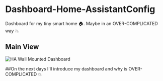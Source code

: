 # Dashboard-Home-AssistantConfig

Dashboard for my tiny smart home 🏠. Maybe in an OVER-COMPLICATED way 💥

## Main View
![HA Wall Mounted Dashboard](https://niccolobusato.it/Github/Images/HA-Dash/dashboard.gif)

##On the next days I'll introduce my dashboard and why is OVER-COMPLICATED 💥
